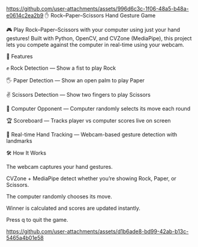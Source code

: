
https://github.com/user-attachments/assets/996d6c3c-1f06-48a5-b48a-e0614c2ea2b9
✋ Rock–Paper–Scissors Hand Gesture Game

🎮 Play Rock–Paper–Scissors with your computer using just your hand gestures!
Built with Python, OpenCV, and CVZone (MediaPipe), this project lets you compete against the computer in real-time using your webcam.

🚀 Features

✊ Rock Detection — Show a fist to play Rock

🖐️ Paper Detection — Show an open palm to play Paper

✌️ Scissors Detection — Show two fingers to play Scissors

🤖 Computer Opponent — Computer randomly selects its move each round

🏆 Scoreboard — Tracks player vs computer scores live on screen

🎥 Real-time Hand Tracking — Webcam-based gesture detection with landmarks

🛠️ How It Works

The webcam captures your hand gestures.

CVZone + MediaPipe detect whether you’re showing Rock, Paper, or Scissors.

The computer randomly chooses its move.

Winner is calculated and scores are updated instantly.

Press q to quit the game.


https://github.com/user-attachments/assets/d1b6ade8-bd99-42ab-b13c-5465a4b01e58



